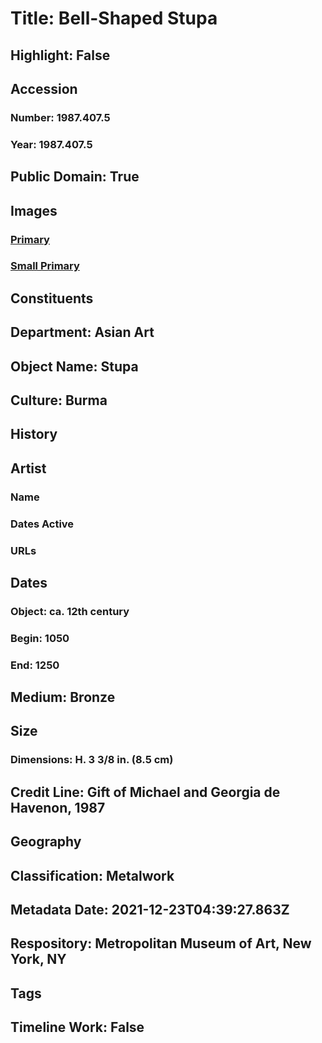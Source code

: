 # Title: Bell-Shaped Stupa
## Highlight: False
## Accession
### Number: 1987.407.5
### Year: 1987.407.5
## Public Domain: True
## Images
### [Primary](https://images.metmuseum.org/CRDImages/as/original/1987_407_5_01.jpg)
### [Small Primary](https://images.metmuseum.org/CRDImages/as/web-large/1987_407_5_01.jpg)
## Constituents
## Department: Asian Art
## Object Name: Stupa
## Culture: Burma
## History
## Artist
### Name
### Dates Active
### URLs
## Dates
### Object: ca. 12th century
### Begin: 1050
### End: 1250
## Medium: Bronze
## Size
### Dimensions: H. 3 3/8 in. (8.5 cm)
## Credit Line: Gift of Michael and Georgia de Havenon, 1987
## Geography
## Classification: Metalwork
## Metadata Date: 2021-12-23T04:39:27.863Z
## Respository: Metropolitan Museum of Art, New York, NY
## Tags
## Timeline Work: False